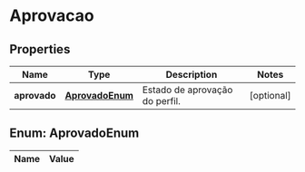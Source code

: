 

# Aprovacao

## Properties

Name | Type | Description | Notes
------------ | ------------- | ------------- | -------------
**aprovado** | [**AprovadoEnum**](#AprovadoEnum) | Estado de aprovação do perfil. |  [optional]


## Enum: AprovadoEnum

Name | Value
---- | -----





